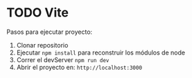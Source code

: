 # TODO Vite

Pasos para ejecutar proyecto:

1. Clonar repositorio
2. Ejecutar `npm install` para reconstruir los módulos de node
3. Correr el devServer `npm run dev`
4. Abrir el proyecto en: `http://localhost:3000`
